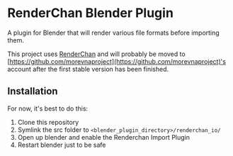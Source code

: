 # RenderChan Blender Plugin
A plugin for Blender that will render various file formats before importing them.

This project uses [RenderChan](https://github.com/morevnaproject/RenderChan) and will probably be moved to [https://github.com/morevnaproject](https://github.com/morevnaproject)'s account after the first stable version has been finished.

## Installation

For now, it's best to do this:
1. Clone this repository
2. Symlink the src folder to `<blender_plugin_directory>/renderchan_io/`
3. Open up blender and enable the Renderchan Import Plugin
4. Restart blender just to be safe